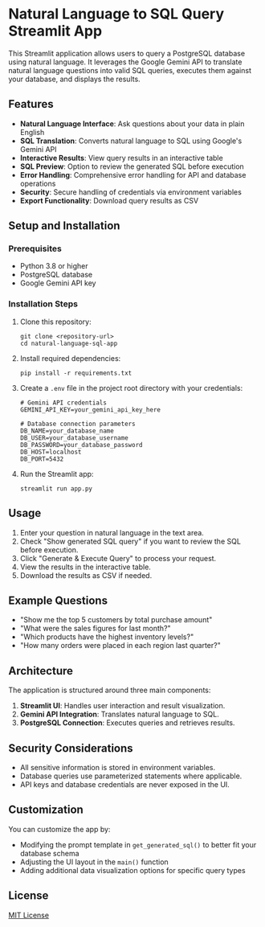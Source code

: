 # Natural Language to SQL Query Streamlit App

This Streamlit application allows users to query a PostgreSQL database using natural language. It leverages the Google Gemini API to translate natural language questions into valid SQL queries, executes them against your database, and displays the results.

## Features

- **Natural Language Interface**: Ask questions about your data in plain English
- **SQL Translation**: Converts natural language to SQL using Google's Gemini API
- **Interactive Results**: View query results in an interactive table
- **SQL Preview**: Option to review the generated SQL before execution
- **Error Handling**: Comprehensive error handling for API and database operations
- **Security**: Secure handling of credentials via environment variables
- **Export Functionality**: Download query results as CSV

## Setup and Installation

### Prerequisites

- Python 3.8 or higher
- PostgreSQL database
- Google Gemini API key

### Installation Steps

1. Clone this repository:
   ```
   git clone <repository-url>
   cd natural-language-sql-app
   ```

2. Install required dependencies:
   ```
   pip install -r requirements.txt
   ```

3. Create a `.env` file in the project root directory with your credentials:
   ```
   # Gemini API credentials
   GEMINI_API_KEY=your_gemini_api_key_here

   # Database connection parameters
   DB_NAME=your_database_name
   DB_USER=your_database_username
   DB_PASSWORD=your_database_password
   DB_HOST=localhost
   DB_PORT=5432
   ```

4. Run the Streamlit app:
   ```
   streamlit run app.py
   ```

## Usage

1. Enter your question in natural language in the text area.
2. Check "Show generated SQL query" if you want to review the SQL before execution.
3. Click "Generate & Execute Query" to process your request.
4. View the results in the interactive table.
5. Download the results as CSV if needed.

## Example Questions

- "Show me the top 5 customers by total purchase amount"
- "What were the sales figures for last month?"
- "Which products have the highest inventory levels?"
- "How many orders were placed in each region last quarter?"

## Architecture

The application is structured around three main components:

1. **Streamlit UI**: Handles user interaction and result visualization.
2. **Gemini API Integration**: Translates natural language to SQL.
3. **PostgreSQL Connection**: Executes queries and retrieves results.

## Security Considerations

- All sensitive information is stored in environment variables.
- Database queries use parameterized statements where applicable.
- API keys and database credentials are never exposed in the UI.

## Customization

You can customize the app by:

- Modifying the prompt template in `get_generated_sql()` to better fit your database schema
- Adjusting the UI layout in the `main()` function
- Adding additional data visualization options for specific query types

## License

[MIT License](LICENSE)